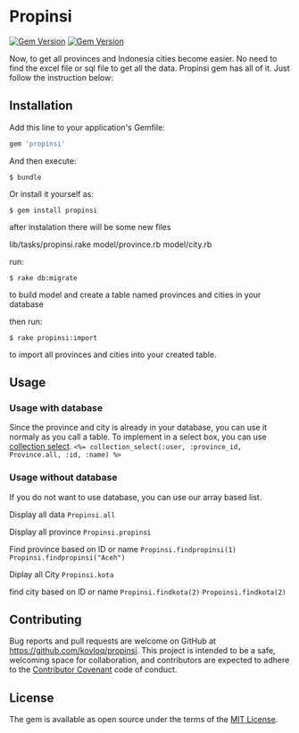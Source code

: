 # Propinsi
[![Gem Version](https://badge.fury.io/rb/propinsi.svg)](https://badge.fury.io/rb/propinsi) [![Gem Version](https://travis-ci.org/kovloq/propinsi.svg)](http://travis-ci.org/kovloq/propinsi) 

Now, to get all provinces and Indonesia cities become easier. No need to find the excel file or sql file to get all the data. Propinsi gem has all of it. Just follow the instruction below: 

## Installation

Add this line to your application's Gemfile:

```ruby
gem 'propinsi'
```

And then execute:

    $ bundle

Or install it yourself as:

    $ gem install propinsi

after instalation there will be some new files

lib/tasks/propinsi.rake
model/province.rb
model/city.rb 

run:

	$ rake db:migrate
to build model and create a table named provinces and cities in your database

then run: 

	$ rake propinsi:import
to import all provinces and cities into your created table. 

## Usage

### Usage with database
Since the province and city is already in your database, you can use it normaly as you call a table. 
To implement in a select box, you can use [collection select](http://guides.rubyonrails.org/form_helpers.html).
`<%= collection_select(:user, :province_id, Province.all, :id, :name) %>` 

### Usage without database
If you do not want to use database, you can use our array based list.

Display all data
`Propinsi.all`

Display all province
`Propinsi.propinsi`

Find province based on ID or name
`Propinsi.findpropinsi(1)`
`Propinsi.findpropinsi("Aceh")`

Diplay all City
`Propinsi.kota`

find city based on ID or name
`Propinsi.findkota(2)`
`Propoinsi.findkota(2)`

## Contributing

Bug reports and pull requests are welcome on GitHub at https://github.com/kovloq/propinsi. This project is intended to be a safe, welcoming space for collaboration, and contributors are expected to adhere to the [Contributor Covenant](http://contributor-covenant.org) code of conduct.


## License

The gem is available as open source under the terms of the [MIT License](http://opensource.org/licenses/MIT).

